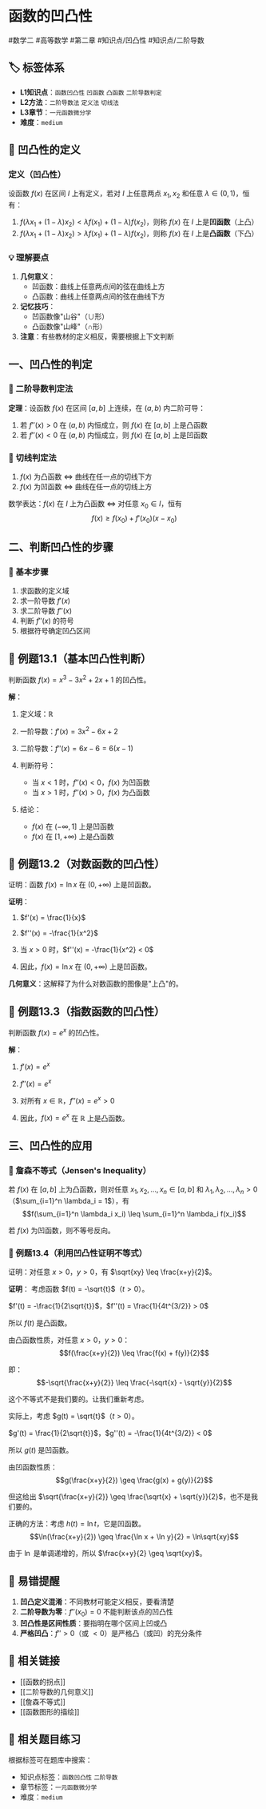 # 函数的凹凸性

#数学二 #高等数学 #第二章 #知识点/凹凸性 #知识点/二阶导数

## 🏷️ 标签体系
- **L1知识点**：`函数凹凸性` `凹函数` `凸函数` `二阶导数判定`
- **L2方法**：`二阶导数法` `定义法` `切线法`
- **L3章节**：`一元函数微分学`
- **难度**：`medium`

## 📖 凹凸性的定义

### 定义（凹凸性）
设函数 $f(x)$ 在区间 $I$ 上有定义，若对 $I$ 上任意两点 $x_1, x_2$ 和任意 $\lambda \in (0,1)$，恒有：
1. $f(\lambda x_1 + (1-\lambda)x_2) < \lambda f(x_1) + (1-\lambda)f(x_2)$，则称 $f(x)$ 在 $I$ 上是**凹函数**（上凸）
2. $f(\lambda x_1 + (1-\lambda)x_2) > \lambda f(x_1) + (1-\lambda)f(x_2)$，则称 $f(x)$ 在 $I$ 上是**凸函数**（下凸）

### 💡 理解要点
1. **几何意义**：
   - 凹函数：曲线上任意两点间的弦在曲线上方
   - 凸函数：曲线上任意两点间的弦在曲线下方
2. **记忆技巧**：
   - 凹函数像"山谷"（∪形）
   - 凸函数像"山峰"（∩形）
3. **注意**：有些教材的定义相反，需要根据上下文判断

## 一、凹凸性的判定

### 🔑 二阶导数判定法

**定理**：设函数 $f(x)$ 在区间 $[a,b]$ 上连续，在 $(a,b)$ 内二阶可导：
1. 若 $f''(x) > 0$ 在 $(a,b)$ 内恒成立，则 $f(x)$ 在 $[a,b]$ 上是凸函数
2. 若 $f''(x) < 0$ 在 $(a,b)$ 内恒成立，则 $f(x)$ 在 $[a,b]$ 上是凹函数

### 🔑 切线判定法

1. $f(x)$ 为凸函数 $\Leftrightarrow$ 曲线在任一点的切线下方
2. $f(x)$ 为凹函数 $\Leftrightarrow$ 曲线在任一点的切线上方

数学表达：$f(x)$ 在 $I$ 上为凸函数 $\Leftrightarrow$ 对任意 $x_0 \in I$，恒有
$$f(x) \geq f(x_0) + f'(x_0)(x - x_0)$$

## 二、判断凹凸性的步骤

### 🔑 基本步骤
1. 求函数的定义域
2. 求一阶导数 $f'(x)$
3. 求二阶导数 $f''(x)$
4. 判断 $f''(x)$ 的符号
5. 根据符号确定凹凸区间

## 📐 例题13.1（基本凹凸性判断）
判断函数 $f(x) = x^3 - 3x^2 + 2x + 1$ 的凹凸性。

**解**：
1. 定义域：$\mathbb{R}$

2. 一阶导数：$f'(x) = 3x^2 - 6x + 2$

3. 二阶导数：$f''(x) = 6x - 6 = 6(x - 1)$

4. 判断符号：
   - 当 $x < 1$ 时，$f''(x) < 0$，$f(x)$ 为凹函数
   - 当 $x > 1$ 时，$f''(x) > 0$，$f(x)$ 为凸函数

5. 结论：
   - $f(x)$ 在 $(-\infty, 1]$ 上是凹函数
   - $f(x)$ 在 $[1, +\infty)$ 上是凸函数

## 📐 例题13.2（对数函数的凹凸性）
证明：函数 $f(x) = \ln x$ 在 $(0, +\infty)$ 上是凹函数。

**证明**：
1. $f'(x) = \frac{1}{x}$

2. $f''(x) = -\frac{1}{x^2}$

3. 当 $x > 0$ 时，$f''(x) = -\frac{1}{x^2} < 0$

4. 因此，$f(x) = \ln x$ 在 $(0, +\infty)$ 上是凹函数。

**几何意义**：这解释了为什么对数函数的图像是"上凸"的。

## 📐 例题13.3（指数函数的凹凸性）
判断函数 $f(x) = e^x$ 的凹凸性。

**解**：
1. $f'(x) = e^x$

2. $f''(x) = e^x$

3. 对所有 $x \in \mathbb{R}$，$f''(x) = e^x > 0$

4. 因此，$f(x) = e^x$ 在 $\mathbb{R}$ 上是凸函数。

## 三、凹凸性的应用

### 🔑 詹森不等式（Jensen's Inequality）

若 $f(x)$ 在 $[a,b]$ 上为凸函数，则对任意 $x_1, x_2, \ldots, x_n \in [a,b]$ 和 $\lambda_1, \lambda_2, \ldots, \lambda_n > 0$（$\sum_{i=1}^n \lambda_i = 1$），有
$$f(\sum_{i=1}^n \lambda_i x_i) \leq \sum_{i=1}^n \lambda_i f(x_i)$$

若 $f(x)$ 为凹函数，则不等号反向。

### 📐 例题13.4（利用凹凸性证明不等式）
证明：对任意 $x > 0$，$y > 0$，有 $\sqrt{xy} \leq \frac{x+y}{2}$。

**证明**：
考虑函数 $f(t) = -\sqrt{t}$（$t > 0$）。

$f'(t) = -\frac{1}{2\sqrt{t}}$，$f''(t) = \frac{1}{4t^{3/2}} > 0$

所以 $f(t)$ 是凸函数。

由凸函数性质，对任意 $x > 0$，$y > 0$：
$$f(\frac{x+y}{2}) \leq \frac{f(x) + f(y)}{2}$$

即：
$$-\sqrt{\frac{x+y}{2}} \leq \frac{-\sqrt{x} - \sqrt{y}}{2}$$

这个不等式不是我们要的。让我们重新考虑。

实际上，考虑 $g(t) = \sqrt{t}$（$t > 0$）。

$g'(t) = \frac{1}{2\sqrt{t}}$，$g''(t) = -\frac{1}{4t^{3/2}} < 0$

所以 $g(t)$ 是凹函数。

由凹函数性质：
$$g(\frac{x+y}{2}) \geq \frac{g(x) + g(y)}{2}$$

但这给出 $\sqrt{\frac{x+y}{2}} \geq \frac{\sqrt{x} + \sqrt{y}}{2}$，也不是我们要的。

正确的方法：考虑 $h(t) = \ln t$，它是凹函数。
$$\ln(\frac{x+y}{2}) \geq \frac{\ln x + \ln y}{2} = \ln\sqrt{xy}$$

由于 $\ln$ 是单调递增的，所以 $\frac{x+y}{2} \geq \sqrt{xy}$。

## 🎯 易错提醒
1. **凹凸定义混淆**：不同教材可能定义相反，要看清楚
2. **二阶导数为零**：$f''(x_0) = 0$ 不能判断该点的凹凸性
3. **凹凸性是区间性质**：要指明在哪个区间上凹或凸
4. **严格凹凸**：$f'' > 0$（或 $< 0$）是严格凸（或凹）的充分条件

## 🔗 相关链接
- [[函数的拐点]]
- [[二阶导数的几何意义]]
- [[詹森不等式]]
- [[函数图形的描绘]]

## 🔗 相关题目练习
根据标签可在题库中搜索：
- 知识点标签：`函数凹凸性` `二阶导数`
- 章节标签：`一元函数微分学`
- 难度：`medium`
